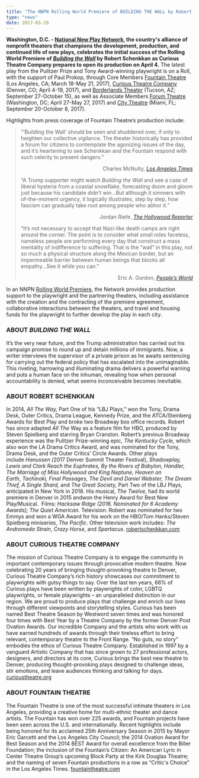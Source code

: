 ```yaml
---
title: "The NNPN Rolling World Premiere of BUILDING THE WALL by Robert Schenkkan Receives Critical Acclaim as it Rolls Into Denver"
type: "news"
date: 2017-03-29
---
```


<p><span class="lead-in"><strong>Washington, D.C. - </strong><a href="http://nnpn.org/" rel="nofollow"><strong>National New Play Network</strong></a><strong>, the country's alliance of nonprofit theaters that champions the development, production, and continued life of new plays, celebrates the initial success of the Rolling World Premiere of </strong><a href="http://www.buildingthewallplay.com/" rel="nofollow"><strong><em>Building the Wall</em></strong></a><strong> by Robert Schenkkan as Curious Theatre Company prepares to open its production on April 4.</strong> The latest play from the Pulitzer Prize and Tony Award-winning playwright is on a Roll, with the support of Paul Prokop, through Core Members <a href="http://www.fountaintheatre.com/event/building-the-wall/" rel="nofollow">Fountain Theatre</a> (Los Angeles, CA; March 18-May 21, 2017), <a href="http://curioustheatre.org/building-the-wall/" rel="nofollow">Curious Theatre Company</a> (Denver, CO; April 4-19, 2017), and <a href="http://www.borderlandstheater.org/" rel="nofollow">Borderlands Theater</a> (Tucson, AZ; September 27-October 15), as well as Associate Members <a href="https://forum-theatre.org/" rel="nofollow">Forum Theatre</a> (Washington, DC; April 27-May 27, 2017) and <a href="http://www.citytheatre.com/" rel="nofollow">City Theatre</a> (Miami, FL; September 20-October 8, 2017).</span></p>
<p>Highlights from press coverage of Fountain Theatre’s production include:</p>
<blockquote><p>“’Building the Wall’ should be seen and shuddered over, if only to heighten our collective vigilance. The theater historically has provided a forum for citizens to contemplate the agonizing issues of the day, and it’s heartening to see Schenkkan and the Fountain respond with such celerity to present dangers.”</p>
<p align="right">Charles McNulty, <a href="http://www.latimes.com/entertainment/arts/la-et-cm-building-the-wall-review-20170320-story.html" rel="nofollow"><em>Los Angeles Times</em></a></p>
<p>“A Trump supporter might watch <em>Building the Wall</em> and see a case of liberal hysteria from a coastal snowflake, forecasting doom and gloom just because his candidate didn’t win…But although it simmers with of-the-moment urgency, it logically illustrates, step by step, how fascism can gradually take root among people who abhor it.”</p>
<p align="right">Jordan Riefe, <a href="http://www.hollywoodreporter.com/review/building-the-wall-theater-987469" rel="nofollow"><em>The Hollywood Reporter</em></a></p>
<p>“It’s not necessary to accept that Nazi-like death camps are right around the corner. The point is to consider what small roles faceless, nameless people are performing every day that construct a mass mentality of indifference to suffering. That is the “wall” in this play, not so much a physical structure along the Mexican border, but an impermeable barrier between human beings that blocks all empathy...See it while you can.”</p>
<p align="right">Eric A. Gordon, <a href="http://www.peoplesworld.org/article/building-the-wall-resisting-home-grown-fascism-through-theatre/" rel="nofollow"><em>People’s World</em></a></p>
</blockquote>
<p>In an NNPN <a href="http://nnpn.org/programs/rolling-world-premieres" rel="nofollow">Rolling World Premiere</a>, the Network provides production support to the playwright and the partnering theaters, including assistance with the creation and the contracting of the premiere agreement, collaborative interactions between the theaters, and travel and housing funds for the playwright to further develop the play in each city.</p>
<h3>ABOUT <em>BUILDING THE WALL</em></h3>
<p>It’s the very near future, and the Trump administration has carried out his campaign promise to round up and detain millions of immigrants. Now, a writer interviews the supervisor of a private prison as he awaits sentencing for carrying out the federal policy that has escalated into the unimaginable. This riveting, harrowing and illuminating drama delivers a powerful warning and puts a human face on the inhuman, revealing how when personal accountability is denied, what seems inconceivable becomes inevitable.</p>
<h3>ABOUT ROBERT SCHENKKAN</h3>
<p>In 2014, <em>All The Way, </em>Part One of his “LBJ Plays,” won the Tony, Drama Desk, Outer Critics, Drama League, Kennedy Prize, and the ATCA/Steinberg Awards for Best Play and broke two Broadway box office records. Robert has since adapted <em>All The </em>Way as a feature film for HBO, produced by Steven Spielberg and starring Bryan Cranston. Robert’s previous Broadway experience was the Pulitzer Prize-winning epic, <em>The Kentucky Cycle</em>, which also won the LA Drama Critics Award, and was nominated for the Tony, Drama Desk, and the Outer Critics’ Circle Awards. Other plays include <em>Hanussen (</em>2017 Denver Summit Theater Festival), <em>Shadowplay, Lewis and Clark Reach the Euphrates, By the Rivers of Babylon, Handler, The Marriage of Miss Hollywood and King Neptune, Heaven on Earth</em>, <em>Tachinoki, Final Passages, The Devil and Daniel Webster, The Dream Thief, A Single Shard,</em> and <em>The Great Society, </em>Part Two of the LBJ Plays, anticipated in New York in 2018<em>.</em> His musical, <em>The Twelve,</em> had its world premiere in Denver in 2015 andwon the Henry Award for Best New Play/Musical.  Films: <em>Hacksaw Ridge (2016. Nominated for 6 Academy Awards); The Quiet American. </em>Television: Robert was nominated for two Emmys and won a WGA Award for his work on the HBO/Tom Hanks/Steven Spielberg miniseries, <em>The Pacific</em>. Other television work includes:<em> The Andromeda Strain</em>, <em>Crazy Horse</em>, and <em>Spartacus</em>. <a href="http://www.robertschenkkan.com/" rel="nofollow">robertschenkkan.com</a></p>
<h3>ABOUT CURIOUS THEATRE COMPANY</h3>
<p>The mission of Curious Theatre Company is to engage the community in important contemporary issues through provocative modern theatre. Now celebrating 20 years of bringing thought-provoking theatre to Denver, Curious Theatre Company’s rich history showcases our commitment to playwrights with gutsy things to say. Over the last ten years, 66% of Curious plays have been written by playwrights of color, LGBTQ playwrights, or female playwrights – an unparalleled distinction in our region. We are proud to produce plays that challenge and enrich our lives through different viewpoints and storytelling styles. Curious has been named Best Theatre Season by Westword seven times and was honored four times with Best Year by a Theatre Company by the former Denver Post Ovation Awards. Our incredible Company and the artists who work with us have earned hundreds of awards through their tireless effort to bring relevant, contemporary theatre to the Front Range. “No guts, no story” embodies the ethos of Curious Theatre Company. Established in 1997 by a vanguard Artistic Company that has since grown to 27 professional actors, designers, and directors at its core, Curious brings the best new theatre to Denver, producing thought-provoking plays designed to challenge ideas, stir emotions, and leave audiences thinking and talking for days. <a href="http://curioustheatre.org/" rel="nofollow">curioustheatre.org</a></p>
<h3>ABOUT FOUNTAIN THEATRE</h3>
<p>The Fountain Theatre is one of the most successful intimate theaters in Los Angeles, providing a creative home for multi-ethnic theater and dance artists. The Fountain has won over 225 awards, and Fountain projects have been seen across the U.S. and internationally. Recent highlights include being honored for its acclaimed 25th Anniversary Season in 2015 by Mayor Eric Garcetti and the Los Angeles City Council; the 2014 Ovation Award for Best Season and the 2014 BEST Award for overall excellence from the Biller Foundation; the inclusion of the Fountain’s Citizen: An American Lyric in Center Theatre Group’s upcoming Block Party at the Kirk Douglas Theatre; and the naming of seven Fountain productions in a row as “Critic's Choice” in the Los Angeles Times. <a href="http://www.fountaintheatre.com/" rel="nofollow">fountaintheatre.com</a></p>
